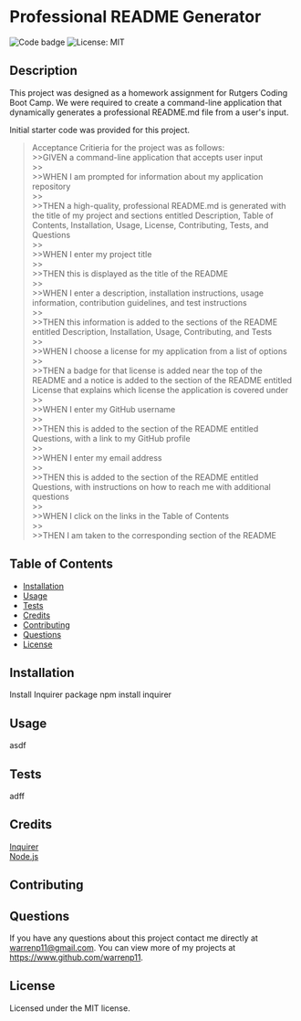 
  # Professional README Generator

  ![Code badge](https://img.shields.io/github/languages/top/warrenp11/professional-readme-generator) ![License: MIT](https://img.shields.io/badge/License-MIT-yellow.svg)

  ## Description
  This project was designed as a homework assignment for Rutgers Coding Boot Camp. We were required to create a command-line application that dynamically generates a professional README.md file from a user's input.
  
  Initial starter code was provided for this project.

  >Acceptance Critieria for the project was as follows:<br/>
    >>GIVEN a command-line application that accepts user input<br/>
    >><br/>
    >>WHEN I am prompted for information about my application repository<br/>
    >><br/>
    >>THEN a high-quality, professional README.md is generated with the title of my project and sections entitled Description, Table of Contents, Installation, Usage, License, Contributing, Tests, and Questions<br/>
    >><br/>
    >>WHEN I enter my project title<br/>
    >><br/>
    >>THEN this is displayed as the title of the README<br/>
    >><br/>
    >>WHEN I enter a description, installation instructions, usage information, contribution guidelines, and test instructions<br/>
    >><br/>
    >>THEN this information is added to the sections of the README entitled Description, Installation, Usage, Contributing, and Tests<br/>
    >><br/>
    >>WHEN I choose a license for my application from a list of options<br/>
    >><br/>
    >>THEN a badge for that license is added near the top of the README and a notice is added to the section of the README entitled License that explains which license the application is covered under<br/>
    >><br/>
    >>WHEN I enter my GitHub username<br/>
    >><br/>
    >>THEN this is added to the section of the README entitled Questions, with a link to my GitHub profile<br/>
    >><br/>
    >>WHEN I enter my email address<br/>
    >><br/>
    >>THEN this is added to the section of the README entitled Questions, with instructions on how to reach me with additional questions<br/>
    >><br/>
    >>WHEN I click on the links in the Table of Contents<br/>
    >><br/>
    >>THEN I am taken to the corresponding section of the README

  ## Table of Contents
  * [Installation](#installation)</br>
  * [Usage](#usage)</br>
  * [Tests](#tests)</br>
  * [Credits](#credits)</br>
  * [Contributing](#contributing)</br>
  * [Questions](#questions)</br>
  * [License](#license)
    
  ## Installation
  Install Inquirer package
    npm install inquirer

  ## Usage
  asdf

  ## Tests
  adff
  
  ## Credits
  [Inquirer](https://www.npmjs.com/package/inquirer)<br/>
  [Node.js](https://nodejs.org/en/docs/)

  ## Contributing
  

  ## Questions
  If you have any questions about this project contact me directly at warrenp11@gmail.com. You can view more of my projects at https://www.github.com/warrenp11.
  
  ## License
  Licensed under the MIT license.

